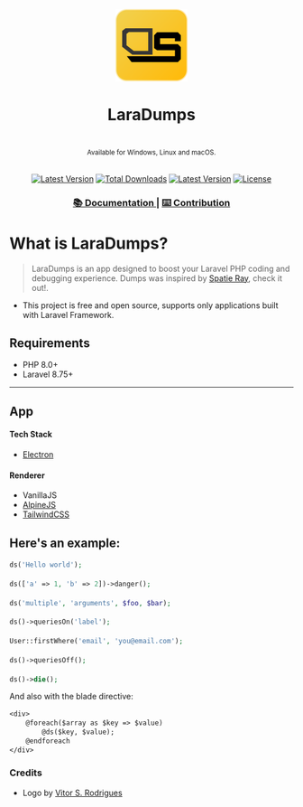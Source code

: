 <p align="center">
  <img src="./icon.png" height="128"  alt=""/>
</p>
<h1 align="center">LaraDumps</h1>
<div align="center">
  <br>
  <sub>Available for Windows, Linux and macOS.</sub>
</div>
<br>
<div align="center">
  <p align="center">
        <a href="https://packagist.org/packages/laradumps/laradumps"><img alt="Latest Version" src="https://img.shields.io/static/v1?label=laravel&message=%E2%89%A58.0&color=0078BE&logo=laravel&style=flat-square"></a>
        <a href="https://packagist.org/packages/laradumps/laradumps"><img alt="Total Downloads" src="https://img.shields.io/packagist/dt/laradumps/laradumps"></a>
        <a href="https://packagist.org/packages/laradumps/laradumps"><img alt="Latest Version" src="https://img.shields.io/packagist/v/laradumps/laradumps"></a>
        <a href="https://packagist.org/packages/laradumps/laradumps"><img alt="License" src="https://img.shields.io/packagist/l/laradumps/laradumps"></a>
  </p>
</div>
<div align="center">
  <h3> 
    <a href="https://laradumps.gitbook.io/laradumps/">
      📚 Documentation
    </a>
    <span> | </span>
    <a href="https://github.com/laradumps/laradumps#contribution">
      ⌨️ Contribution
    </a>
  </h3>
</div>

# What is LaraDumps?

> LaraDumps is an app designed to boost your Laravel PHP coding and debugging experience. Dumps was inspired by [Spatie Ray](https://github.com/spatie/ray), check it out!.

* This project is free and open source, supports only applications built with Laravel Framework.

## Requirements

* PHP 8.0+
* Laravel 8.75+

---

## App

#### Tech Stack

* [Electron](https://www.electronjs.org/)

#### Renderer

* VanillaJS
* [AlpineJS](https://alpinejs.dev/)
* [TailwindCSS](https://tailwindcss.com/)

## Here's an example:

```php
ds('Hello world');

ds(['a' => 1, 'b' => 2])->danger();

ds('multiple', 'arguments', $foo, $bar);

ds()->queriesOn('label');

User::firstWhere('email', 'you@email.com');

ds()->queriesOff();

ds()->die(); 
```

And also with the blade directive:

```blade
<div>
    @foreach($array as $key => $value)
        @ds($key, $value);
    @endforeach
</div>
```

### Credits

- Logo by [Vitor S. Rodrigues](https://twitter.com/V1t0rSOuz4)

